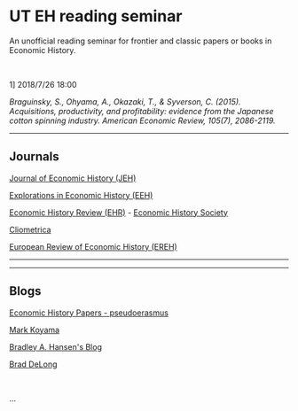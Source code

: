 # UT EH reading seminar

An unofficial reading seminar for frontier and classic papers or books in Economic History. 

<br />

1] 2018/7/26 18:00

*Braguinsky, S., Ohyama, A., Okazaki, T., & Syverson, C. (2015). Acquisitions, productivity, and profitability: evidence from the Japanese cotton spinning industry. American Economic Review, 105(7), 2086-2119.*

------

## Journals

[Journal of Economic History (JEH)](https://www.cambridge.org/core/journals/journal-of-economic-history)

[Explorations in Economic History (EEH)](https://www.sciencedirect.com/journal/explorations-in-economic-history)

[Economic History Review (EHR)](https://onlinelibrary.wiley.com/journal/14680289) - [Economic History Society](http://www.ehs.org.uk/journal/)

[Cliometrica](https://link.springer.com/search?sortOrder=newestFirst&facet-content-type=Article&facet-journal-id=11698)

[European Review of Economic History (EREH)](https://academic.oup.com/ereh/advance-articles)

------

------

## Blogs

[Economic History Papers - pseudoerasmus](https://pseudoerasmus.com/papers/)

[Mark Koyama](https://medium.com/@MarkKoyama) 

[Bradley A. Hansen's Blog](http://bradleyahansen.blogspot.com/2018/06/how-i-became-business-historian-bit-of.html)

[Brad DeLong](http://www.bradford-delong.com/2018/07/why-was-the-20th-century-not-a-chinese-century-an-outtake-from-slouching-towards-utopia-an-economic-history-of-the-long.html)

<br />

... 
